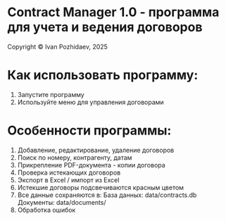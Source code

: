 # Contract Manager 1.0 - программа для учета и ведения договоров
Copyright &copy; Ivan Pozhidaev, 2025

# Как использовать программу:
1) Запустите программу
2) Используйте меню для управления договорами

# Особенности программы:
1) Добавление, редактирование, удаление договоров
2) Поиск по номеру, контрагенту, датам
3) Прикрепление PDF-документа - копии договора
4) Проверка истекающих договоров
5) Экспорт в Excel / импорт из Excel
6) Истекшие договоры подсвечиваются красным цветом
7) Все данные сохраняются в: 
    База данных: data/contracts.db
    Документы: data/documents/
8) Обработка ошибок
